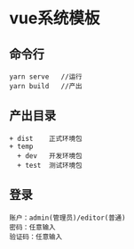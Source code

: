# vue系统模板

## 命令行
````
yarn serve   //运行
yarn build   //产出
````

## 产出目录
````
+ dist    正式环境包
+ temp
  + dev   开发环境包
  + test  测试环境包
````

## 登录
````
账户：admin(管理员)/editor(普通)
密码：任意输入
验证码：任意输入
````
